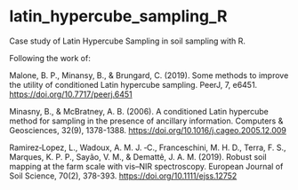 # latin_hypercube_sampling_R
Case study of Latin Hypercube Sampling in soil sampling with R.

Following the work of:

Malone, B. P., Minansy, B., & Brungard, C. (2019). Some methods to improve the utility of conditioned Latin hypercube sampling. PeerJ, 7, e6451. https://doi.org/10.7717/peerj.6451

Minasny, B., & McBratney, A. B. (2006). A conditioned Latin hypercube method for sampling in the presence of ancillary information. Computers & Geosciences, 32(9), 1378-1388. https://doi.org/10.1016/j.cageo.2005.12.009

Ramirez‐Lopez, L., Wadoux, A. M. J. ‐C., Franceschini, M. H. D., Terra, F. S., Marques, K. P. P., Sayão, V. M., & Demattê, J. A. M. (2019). Robust soil mapping at the farm scale with vis–NIR spectroscopy. European Journal of Soil Science, 70(2), 378-393. https://doi.org/10.1111/ejss.12752

